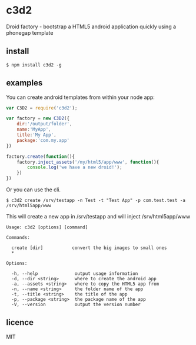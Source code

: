 c3d2
====

Droid factory - bootstrap a HTML5 android application quickly using a phonegap template

## install

```
$ npm install c3d2 -g
```

## examples

You can create android templates from within your node app:

```js
var C3D2 = require('c3d2');

var factory = new C3D2({
	dir:'/output/folder',
	name:'MyApp',
	title:'My App',
	package:'com.my.app'
})

factory.create(function(){
	factory.inject_assets('/my/html5/app/www', function(){
		console.log('we have a new droid!');
	})
})
```

Or you can use the cli.

```
$ c3d2 create /srv/testapp -n Test -t "Test App" -p com.test.test -a /srv/html5app/www
```

This will create a new app in /srv/testapp and will inject /srv/html5app/www

```
Usage: c3d2 [options] [command]

Commands:

  create [dir]           convert the big images to small ones
  *

Options:

  -h, --help              output usage information
  -d, --dir <string>      where to create the android app
  -a, --assets <string>   where to copy the HTML5 app from
  -n, --name <string>     the folder name of the app
  -t, --title <string>    the title of the app
  -p, --package <string>  the package name of the app
  -V, --version           output the version number
```

## licence

MIT